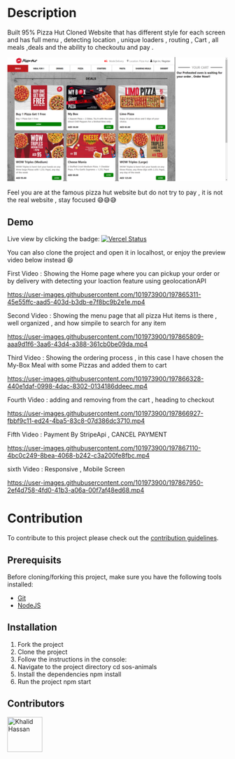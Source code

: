 # Description


Built 95% Pizza Hut Cloned Website that has different style for each screen and has full menu , detecting location , unique loaders , routing , Cart , all meals ,deals and the ability to checkoutu and pay  . 

![Thumbnail](https://github.com/KhalidHassan218/Pizza-Hut-full-website/blob/main/public/Pizza%20Hut.png)

Feel you are at the famous pizza hut website but do not try to pay , it is not the real website , stay focused 😅😅😅



## Demo

Live view by clicking the badge: [![Vercel Status](https://img.shields.io/badge/Vercel-success-Green?logo=vercel)](https://pizza-hut-full-website.vercel.app/)

You can also clone the project and open it in localhost, or enjoy the preview
video below instead :smile:

First Video : Showing the Home page where you can pickup your order  or by delivery with detecting your loaction feature using geolocationAPI  

https://user-images.githubusercontent.com/101973900/197865311-45e55ffc-aad5-403d-b3db-e7f8bc9b2e1e.mp4

Second Video : Showing the menu page that all pizza Hut items is there , well organized , and how simpile to search for any item 

https://user-images.githubusercontent.com/101973900/197865809-aaa9d1f6-3aa6-43d4-a388-361cb0be09da.mp4

Third Video : Showing the ordering process , in this case I have chosen the My-Box Meal with some Pizzas and added them to cart

https://user-images.githubusercontent.com/101973900/197866328-440e1daf-0998-4dac-8302-0134186ddeec.mp4

Fourth Video : adding and removing from the cart , heading to checkout 

https://user-images.githubusercontent.com/101973900/197866927-fbbf9c11-ed24-4ba5-83c8-07d386dc3710.mp4

Fifth Video : Payment By StripeApi , CANCEL PAYMENT 

https://user-images.githubusercontent.com/101973900/197867110-4bc0c249-8bea-4068-b242-c3a200fe8fbc.mp4

sixth Video : Responsive , Mobile Screen 

https://user-images.githubusercontent.com/101973900/197867950-2ef4d758-4fd0-41b3-a06a-00f7af48ed68.mp4




# Contribution

To contribute to this project please check out the [contribution guidelines]().

## Prerequisits

Before cloning/forking this project, make sure you have the following tools installed:

- [Git](https://git-scm.com/downloads)
- [NodeJS](https://nodejs.org/en/download/)

## Installation

1. Fork the project
2. Clone the project
3. Follow the instructions in the console:
4. Navigate to the project directory cd sos-animals
5. Install the dependencies npm install
6. Run the project npm start

## Contributors

[//]: contributor-faces

<a href="https://github.com/KhalidHassan218"><img src="https://user-images.githubusercontent.com/101973900/197856982-a089438d-49d3-4e41-bdc5-d7c0fe426ec9.jpg" title="Khalid Hassan" width="80" height="80"></a>

[//]: contributor-faces
